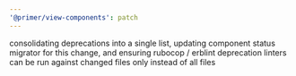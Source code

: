 ```yaml
---
'@primer/view-components': patch
---
```


consolidating deprecations into a single list, updating component status migrator for this change, and ensuring rubocop / erblint deprecation linters can be run against changed files only instead of all files
